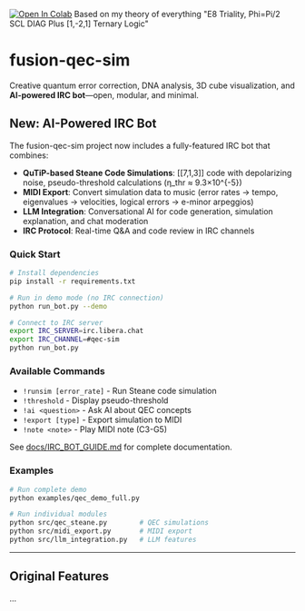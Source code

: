 [![Open In Colab](https://colab.research.google.com/assets/colab-badge.svg)](https://colab.research.google.com/github/multimodalas/fusion-qec-sim/blob/main/notebooks/qec_demo_global.ipynb)
Based on my theory 
of everything "E8 Triality, Phi=Pi/2 SCL DIAG Plus [1,-2,1] Ternary Logic"

# fusion-qec-sim

Creative quantum error correction, DNA analysis, 3D cube visualization, and **AI-powered IRC bot**—open, modular, and minimal.

## New: AI-Powered IRC Bot

The fusion-qec-sim project now includes a fully-featured IRC bot that combines:

- **QuTiP-based Steane Code Simulations**: [[7,1,3]] code with depolarizing noise, pseudo-threshold calculations (η_thr ≈ 9.3×10^{-5})
- **MIDI Export**: Convert simulation data to music (error rates → tempo, eigenvalues → velocities, logical errors → e-minor arpeggios)
- **LLM Integration**: Conversational AI for code generation, simulation explanation, and chat moderation
- **IRC Protocol**: Real-time Q&A and code review in IRC channels

### Quick Start

```bash
# Install dependencies
pip install -r requirements.txt

# Run in demo mode (no IRC connection)
python run_bot.py --demo

# Connect to IRC server
export IRC_SERVER=irc.libera.chat
export IRC_CHANNEL=#qec-sim
python run_bot.py
```

### Available Commands

- `!runsim [error_rate]` - Run Steane code simulation
- `!threshold` - Display pseudo-threshold
- `!ai <question>` - Ask AI about QEC concepts
- `!export [type]` - Export simulation to MIDI
- `!note <note>` - Play MIDI note (C3-G5)

See [docs/IRC_BOT_GUIDE.md](docs/IRC_BOT_GUIDE.md) for complete documentation.

### Examples

```bash
# Run complete demo
python examples/qec_demo_full.py

# Run individual modules
python src/qec_steane.py        # QEC simulations
python src/midi_export.py       # MIDI export
python src/llm_integration.py   # LLM features
```

---

## Original Features

...
